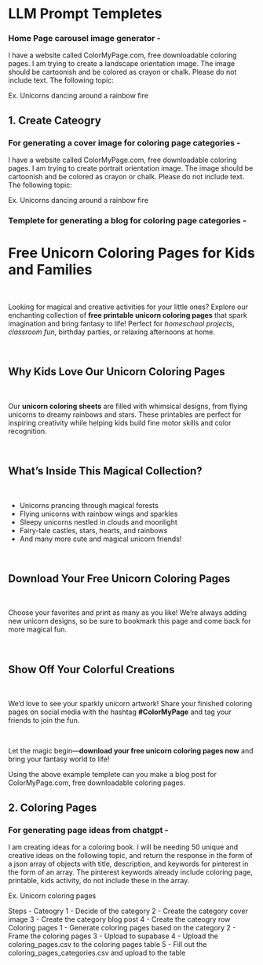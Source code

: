# LLM Prompt Templetes

### Home Page carousel image generator -

I have a website called ColorMyPage.com, free downloadable coloring pages. I am trying to create a landscape orientation image. The image should be cartoonish and be colored as crayon or chalk. Please do not include text. The following topic: 

Ex. Unicorns dancing around a rainbow fire

## 1. Create Cateogry

### For generating a cover image for coloring page categories -

I have a website called ColorMyPage.com, free downloadable coloring pages. I am trying to create portrait orientation image. The image should be cartoonish and be colored as crayon or chalk. Please do not include text. The following topic: 

Ex. Unicorns dancing around a rainbow fire

### Templete for generating a blog for coloring page categories -

<h1>Free Unicorn Coloring Pages for Kids and Families</h1>
<br>
<p>Looking for magical and creative activities for your little ones? Explore our enchanting collection of <strong>free printable unicorn coloring pages</strong> that spark imagination and bring fantasy to life! Perfect for <em>homeschool projects</em>, <em>classroom fun</em>, birthday parties, or relaxing afternoons at home.</p>
<br>

<h2>Why Kids Love Our Unicorn Coloring Pages</h2>
<br>
<p>Our <strong>unicorn coloring sheets</strong> are filled with whimsical designs, from flying unicorns to dreamy rainbows and stars. These printables are perfect for inspiring creativity while helping kids build fine motor skills and color recognition.</p>
<br>

<h2>What’s Inside This Magical Collection?</h2>
<br>
<ul>
  <li>Unicorns prancing through magical forests</li>
  <li>Flying unicorns with rainbow wings and sparkles</li>
  <li>Sleepy unicorns nestled in clouds and moonlight</li>
  <li>Fairy-tale castles, stars, hearts, and rainbows</li>
  <li>And many more cute and magical unicorn friends!</li>
</ul>
<br>

<h2>Download Your Free Unicorn Coloring Pages</h2>
<br>
<p>Choose your favorites and print as many as you like! We’re always adding new unicorn designs, so be sure to bookmark this page and come back for more magical fun.</p>
<br>

<h2>Show Off Your Colorful Creations</h2>
<br>
<p>We’d love to see your sparkly unicorn artwork! Share your finished coloring pages on social media with the hashtag <strong>#ColorMyPage</strong> and tag your friends to join the fun.</p>
<br>

<p>Let the magic begin—<strong>download your free unicorn coloring pages now</strong> and bring your fantasy world to life!</p>


Using the above example templete can you make a blog post for ColorMyPage.com, free downloadable coloring pages.

## 2. Coloring Pages

### For generating page ideas from chatgpt -

I am creating ideas for a coloring book. I will be needing 50 unique and creative ideas on the following topic, and return the response in the form of a json array of objects with title, description, and keywords for pinterest in the form of an array. The pinterest keywords already include coloring page, printable, kids activity, do not include these in the array. 

Ex. Unicorn coloring pages

Steps -
Cateogry
    1 - Decide of the category
    2 - Create the category cover image
    3 - Create the category blog post
    4 - Create the cateogry row
Coloring pages
    1 - Generate coloring pages based on the category
    2 - Frame the coloring pages
    3 - Upload to supabase
    4 - Upload the coloring_pages.csv to the coloring pages table
    5 - Fill out the coloring_pages_categories.csv and upload to the table